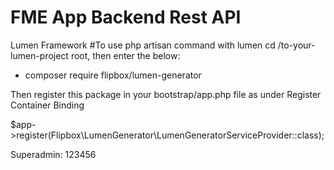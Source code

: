 # FME App Backend Rest API 
Lumen Framework
#To use php artisan command with lumen
cd /to-your-lumen-project root, then enter the below:
- composer require flipbox/lumen-generator

Then register this package in your bootstrap/app.php file as under Register Container Binding

$app->register(Flipbox\LumenGenerator\LumenGeneratorServiceProvider::class);

Superadmin: 123456
